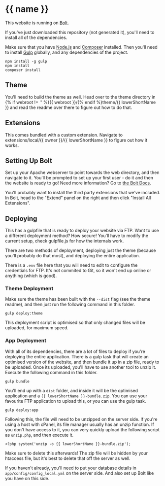 # {{ name }}

This website is running on [Bolt](http://bolt.cm).

If you've just downloaded this repository (not generated it), you'll need to install all of the dependencies.

Make sure that you have [Node.js](https://nodejs.org/) and [Composer](https://getcomposer.org/) installed. Then you'll need to install [Gulp](http://gulpjs.org) globally, and any dependencies of the project.

    npm install -g gulp
    npm install
    composer install

## Theme

You'll need to build the theme as well. Head over to the theme directory in {% if webroot != '' %}{{ webroot }}/{% endif %}theme/{{ lowerShortName }} and read the readme over there to figure out how to do that.

## Extensions

This comes bundled with a custom extension. Navigate to extensions/local/{{ owner }}/{{ lowerShortName }} to figure out how it works. 

## Setting Up Bolt

Set up your Apache webserver to point towards the web directory, and then navigate to it. You'll be prompted to set up your first user - do it and then the website is ready to go! Need more information? Go to [the Bolt Docs](http://docs.bolt.cm).

You'll probably want to install the third party extensions that we've included. In Bolt, head to the "Extend" panel on the right and then click "Install All Extensions".

## Deploying

This has a gulpfile that is ready to deploy your website via FTP. Want to use a different deployment method? How secure! You'll have to modify the current setup, check gulpfile.js for how the internals work.

There are two methods of deployment, deploying just the theme (because you'll probably do that most), and deploying the entire application.

There is a `.env` file here that you will need to edit to configure the credentials for FTP. It's not commited to Git, so it won't end up online or anything (which is good).

### Theme Deployment

Make sure the theme has been built with the `--dist` flag (see the theme readme), and then just run the following command in this folder.

    gulp deploy:theme

This deployment script is optimised so that only changed files will be uploaded, for maximum speed.

### App Deployment

With all of its dependencies, there are a lot of files to deploy if you're deploying the entire application. There is a gulp task that will create an optimised version of the website, and then bundle it up in a zip file, ready to be uploaded. Once its uploaded, you'll have to use another tool to unzip it. Execute the following command in this folder.

    gulp bundle

You'll end up with a `dist` folder, and inside it will be the optimised application and a `{{ lowerShortName }}-bundle.zip`. You can use your favourite FTP application to upload this, or you can use the gulp task.

    gulp deploy:app

Following this, the file will need to be unzipped on the server side. If you're using a host with cPanel, its file manager usually has an unzip function. If you don't have access to it, you can very quickly upload the following script as `unzip.php`, and then execute it.

    <?php system('unzip -o {{ lowerShortName }}-bundle.zip');

Make sure to delete this afterwards! The zip file will be hidden by your htaccess file, but it's best to delete that off the server as well.

If you haven't already, you'll need to put your database details in `app/config/config_local.yml` on the server side. And also set up Bolt like you have on this side.
